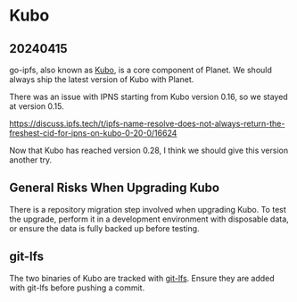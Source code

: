 # Kubo

## 20240415

go-ipfs, also known as [Kubo](https://github.com/ipfs/kubo), is a core component of Planet. We should always ship the latest version of Kubo with Planet.

There was an issue with IPNS starting from Kubo version 0.16, so we stayed at version 0.15.

https://discuss.ipfs.tech/t/ipfs-name-resolve-does-not-always-return-the-freshest-cid-for-ipns-on-kubo-0-20-0/16624

Now that Kubo has reached version 0.28, I think we should give this version another try.

## General Risks When Upgrading Kubo

There is a repository migration step involved when upgrading Kubo. To test the upgrade, perform it in a development environment with disposable data, or ensure the data is fully backed up before testing.

## git-lfs

The two binaries of Kubo are tracked with [git-lfs](https://git-lfs.com/). Ensure they are added with git-lfs before pushing a commit.